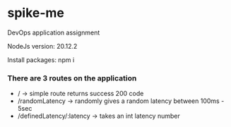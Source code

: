 # spike-me

DevOps application assignment

NodeJs version: 20.12.2

Install packages: npm i

### There are 3 routes on the application

- / -> simple route returns success 200 code
- /randomLatency -> randomly gives a random latency between 100ms - 5sec
- /definedLatency/:latency -> takes an int latency number
